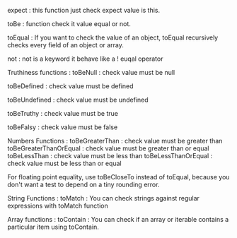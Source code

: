 expect : this function just check expect value is this.

toBe : function check it value equal or not.

toEqual :  If you want to check the value of an object, toEqual recursively checks every field of an object or array.

not : not is a keyword it behave like a ! euqal operator


Truthiness functions : 
toBeNull : check value must be null

toBeDefined : check value must be defined

toBeUndefined : check value must be undefined

toBeTruthy :  check value must be true

toBeFalsy :  check value must be false


Numbers Functions : 
toBeGreaterThan : check value must be greater than
toBeGreaterThanOrEqual : check value must be greater than or equal
toBeLessThan : check value must be less than
toBeLessThanOrEqual : check value must be less than or equal

For floating point equality, use toBeCloseTo instead of toEqual, because you don't want a test to depend on a tiny rounding error.


String Functions : 
toMatch : You can check strings against regular expressions with toMatch function


Array functions : 
toContain : You can check if an array or iterable contains a particular item using toContain.